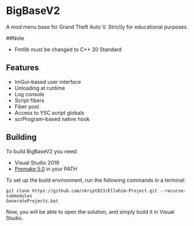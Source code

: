 ﻿# BigBaseV2
A mod menu base for Grand Theft Auto V.
Strictly for educational purposes.

##Note
* Fmtlib must be changed to C++ 20 Standard

## Features
* ImGui–based user interface
* Unloading at runtime
* Log console
* Script fibers
* Fiber pool
* Access to YSC script globals
* scrProgram–based native hook

## Building
To build BigBaseV2 you need:
* Visual Studio 2019
* [Premake 5.0](https://premake.github.io/download.html) in your PATH

To set up the build environment, run the following commands in a terminal:
```dos
git clone https://github.com/skript023/Ellohim-Project.git --recurse-submodules
GenerateProjects.bat
```
Now, you will be able to open the solution, and simply build it in Visual Studio.
